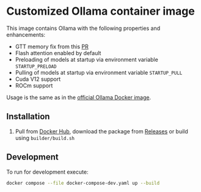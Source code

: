# Customized Ollama container image

This image contains Ollama with the following properties and enhancements:

-   GTT memory fix from this [PR](https://github.com/ollama/ollama/pull/6282)
-   Flash attention enabled by default
-   Preloading of models at startup via environment variable `STARTUP_PRELOAD`
-   Pulling of models at startup via environment variable `STARTUP_PULL`
-   Cuda V12 support
-   ROCm support

Usage is the same as in the [official Ollama Docker image].

## Installation

1. Pull from [Docker Hub], download the package from [Releases] or build using `builder/build.sh`

## Development

To run for development execute:

```bash
docker compose --file docker-compose-dev.yaml up --build
```

[official Ollama Docker image]: https://hub.docker.com/r/ollama/ollama
[Docker Hub]: https://hub.docker.com/r/madebytimo/ollama
[Releases]: https://github.com/madebytimo/docker-ollama/releases

